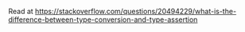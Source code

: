 Read at https://stackoverflow.com/questions/20494229/what-is-the-difference-between-type-conversion-and-type-assertion
